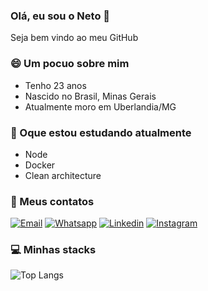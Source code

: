 ### Olá, eu sou o Neto 🤙

Seja bem vindo ao meu GitHub

### 😄 Um pocuo sobre mim 
- Tenho 23 anos
- Nascido no Brasil, Minas Gerais
- Atualmente moro em Uberlandia/MG

### 🌱 Oque estou estudando atualmente
- Node
- Docker
- Clean architecture

### 📧 Meus contatos 
[![Email](https://img.shields.io/badge/Gmail-D14836?style=for-the-badge&logo=gmail&logoColor=white)](joaoqneto09@gmail.com)
[![Whatsapp](https://img.shields.io/badge/WhatsApp-25D366?style=for-the-badge&logo=whatsapp&logoColor=white)](https://wa.me/5534988565770)
[![Linkedin](https://img.shields.io/badge/LinkedIn-0077B5?style=for-the-badge&logo=linkedin&logoColor=white)](https://www.linkedin.com/in/jo%C3%A3o-queiroz-4b628a134/)
[![Instagram](https://img.shields.io/badge/Instagram-E4405F?style=for-the-badge&logo=instagram&logoColor=white)](https://www.instagram.com/netoptc/)

### 💻 Minhas stacks

![Top Langs](https://github-readme-stats.vercel.app/api/top-langs/?username=netoptc&layout=compact)
